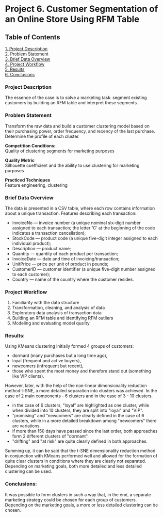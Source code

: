 # Project 6. Customer Segmentation of an Online Store Using RFM Table

## Table of Contents  
[1. Project Description](.README.md#project-description)  
[2. Problem Statement](.README.md#problem-statement)  
[3. Brief Data Overview](.README.md#brief-data-overview)  
[4. Project Workflow](.README.md#project-workflow)  
[5. Results](.README.md#results)    
[6. Conclusions](.README.md#conclusions) 

### Project Description    
  
The essence of the case is to solve a marketing task: segment existing customers by building an RFM table and interpret these segments.

### Problem Statement    
Transform the raw data and build a customer clustering model based on their purchasing power, order frequency, and recency of the last purchase. Determine the profile of each cluster.

**Competition Conditions:**  
Quality of clustering segments for marketing purposes

**Quality Metric**     
Silhouette coefficient and the ability to use clustering for marketing purposes

**Practiced Techniques**     
Feature engineering, clustering

### Brief Data Overview
The data is presented in a CSV table, where each row contains information about a unique transaction.
Features describing each transaction:

- InvoiceNo — invoice number (a unique nominal six-digit number assigned to each transaction; the letter 'C' at the beginning of the code indicates a transaction cancellation);
- StockCode — product code (a unique five-digit integer assigned to each individual product);
- Description — product name;
- Quantity — quantity of each product per transaction;
- InvoiceDate — date and time of invoicing/transaction;
- UnitPrice — price per unit of product in pounds;
- CustomerID — customer identifier (a unique five-digit number assigned to each customer);
- Country — name of the country where the customer resides.

### Project Workflow  
1. Familiarity with the data structure
2. Transformation, cleaning, and analysis of data
3. Exploratory data analysis of transaction data
4. Building an RFM table and identifying RFM outliers
5. Modeling and evaluating model quality

### Results:  

Using KMeans clustering initially formed 4 groups of customers:
- dormant (many purchases but a long time ago),
- loyal (frequent and active buyers),
- newcomers (infrequent but recent),
- those who spent the most money and therefore stand out (something like VIP clients).

However, later, with the help of the non-linear dimensionality reduction method t-SNE, a more detailed separation into clusters was achieved. In the case of 2 main components - 6 clusters and in the case of 3 - 10 clusters.

- in the case of 6 clusters, "loyal" are highlighted as one cluster, while when divided into 10 clusters, they are split into "loyal" and "VIP".
- "promising" and "newcomers" are clearly defined in the case of 6 clusters, while in a more detailed breakdown among "newcomers" there are variations.
- if more than 150 days have passed since the last order, both approaches form 2 different clusters of "dormant".
- "drifting" and "at risk" are quite clearly defined in both approaches.

Summing up, it can be said that the t-SNE dimensionality reduction method in conjunction with KMeans performed well and allowed for the formation of quite clear clusters in conditions where they are clearly not separated. Depending on marketing goals, both more detailed and less detailed clustering can be used.

### Conclusions:  
It was possible to form clusters in such a way that, in the end, a separate marketing strategy could be chosen for each group of customers. Depending on the marketing goals, a more or less detailed clustering can be chosen.